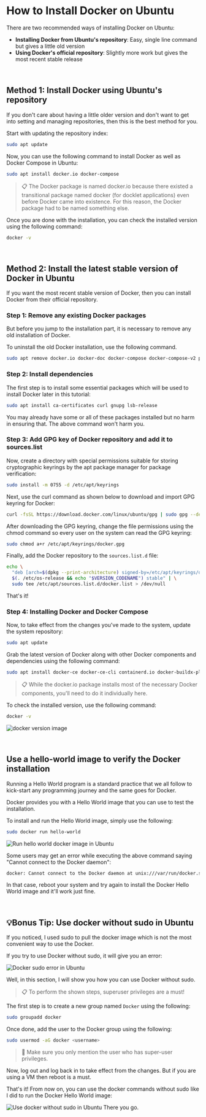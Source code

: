 # **How to Install Docker on Ubuntu**

There are two recommended ways of installing Docker on Ubuntu:

- **Installing Docker from Ubuntu's repository**: Easy, single line command but gives a little old version
- **Using Docker's official repository**: Slightly more work but gives the most recent stable release

<br />

## **Method 1: Install Docker using Ubuntu's repository**

If you don't care about having a little older version and don't want to get into setting and managing repositories, then this is the best method for you.

Start with updating the repository index:
```bash
sudo apt update 
```
Now, you can use the following command to install Docker as well as Docker Compose in Ubuntu:

```bash
sudo apt install docker.io docker-compose
```
>📋
The Docker package is named docker.io because there existed a transitional package named docker (for docklet applications) even before Docker came into existence. For this reason, the Docker package had to be named something else.

Once you are done with the installation, you can check the installed version using the following command:

```bash
docker -v
```

<br/>

## **Method 2: Install the latest stable version of Docker in Ubuntu**

If you want the most recent stable version of Docker, then you can install Docker from their official repository.


### **Step 1: Remove any existing Docker packages**

But before you jump to the installation part, it is necessary to remove any old installation of Docker.

To uninstall the old Docker installation, use the following command.
```bash
sudo apt remove docker.io docker-doc docker-compose docker-compose-v2 podman-docker containerd runc
```

### **Step 2: Install dependencies**

The first step is to install some essential packages which will be used to install Docker later in this tutorial:
```bash
sudo apt install ca-certificates curl gnupg lsb-release
```
You may already have some or all of these packages installed but no harm in ensuring that. The above command won't harm you.


### **Step 3: Add GPG key of Docker repository and add it to sources.list**

Now, create a directory with special permissions suitable for storing cryptographic keyrings by the apt package manager for package verification:
```bash
sudo install -m 0755 -d /etc/apt/keyrings
```
Next, use the curl command as shown below to download and import GPG keyring for Docker:
```bash
curl -fsSL https://download.docker.com/linux/ubuntu/gpg | sudo gpg --dearmor -o /etc/apt/keyrings/docker.gpg
```
After downloading the GPG keyring, change the file permissions using the chmod command so every user on the system can read the GPG keyring:
```bash
sudo chmod a+r /etc/apt/keyrings/docker.gpg
```
Finally, add the Docker repository to the `sources.list.d` file:
```bash
echo \
  "deb [arch=$(dpkg --print-architecture) signed-by=/etc/apt/keyrings/docker.gpg] https://download.docker.com/linux/ubuntu \
  $(. /etc/os-release && echo "$VERSION_CODENAME") stable" | \
  sudo tee /etc/apt/sources.list.d/docker.list > /dev/null
```

That's it!


### **Step 4: Installing Docker and Docker Compose**

Now, to take effect from the changes you've made to the system, update the system repository:
```bash
sudo apt update
```
Grab the latest version of Docker along with other Docker components and dependencies using the following command:
```bash
sudo apt install docker-ce docker-ce-cli containerd.io docker-buildx-plugin docker-compose-plugin
```

>📋
While the docker.io package installs most of the necessary Docker components, you'll need to do it individually here.

To check the installed version, use the following command:
```bash
docker -v
```

![docker version image](./images/docker-v.png)


<br/>

## **Use a hello-world image to verify the Docker installation**

Running a Hello World program is a standard practice that we all follow to kick-start any programming journey and the same goes for Docker.

Docker provides you with a Hello World image that you can use to test the installation.

To install and run the Hello World image, simply use the following:
```bash
sudo docker run hello-world
```
![Run hello world docker image in Ubuntu](./images/hello-world-docker.png)

Some users may get an error while executing the above command saying "Cannot connect to the Docker daemon":
```bash
docker: Cannot connect to the Docker daemon at unix:///var/run/docker.sock. Is the docker daemon running?
```
In that case, reboot your system and try again to install the Docker Hello World image and it'll work just fine.

<br/>

## **💡Bonus Tip: Use docker without sudo in Ubuntu**

If you noticed, I used sudo to pull the docker image which is not the most convenient way to use the Docker.

If you try to use Docker without sudo, it will give you an error:

![Docker sudo error in Ubuntu](./images/hello-world-error.png)

Well, in this section, I will show you how you can use Docker without sudo.

>📋
To perform the shown steps, superuser privileges are a must!

The first step is to create a new group named `Docker` using the following:
```bash
sudo groupadd docker
```
Once done, add the user to the Docker group using the following:
```bash
sudo usermod -aG docker <username>
```
>🚧
Make sure you only mention the user who has super-user privileges.

Now, log out and log back in to take effect from the changes. But if you are using a VM then reboot is a must.

That's it! From now on, you can use the docker commands without sudo like I did to run the Docker Hello World image:

![Use docker without sudo in Ubuntu](./images/wo-sudo-hello-world.png)
There you go.